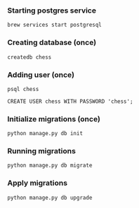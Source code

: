 
### Starting postgres service
`brew services start postgresql`


### Creating database (once)
`createdb chess`

### Adding user (once)
`psql chess`

`CREATE USER chess WITH PASSWORD 'chess';`

### Initialize migrations (once)
`python manage.py db init`

### Running migrations
`python manage.py db migrate`

### Apply migrations
`python manage.py db upgrade`